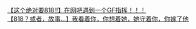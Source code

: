 [【这个绝对要818!!】在网吧遇到一个GF指挥！！！](http://tieba.baidu.com/p/2489010986?see_lz=1&pn=)   
[【818？或者，故事…】我看着你，你想着她，她守着你，你嫁了他](http://tieba.baidu.com/p/2487742178?see_lz=1&pn=)   
